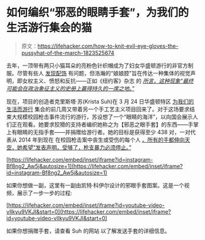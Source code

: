 # 如何编织“邪恶的眼睛手套”，为我们的生活游行集会的猫

> 原文：<https://lifehacker.com/how-to-knit-evil-eye-gloves-the-pussyhat-of-the-march-1823525674>

去年，一顶带有两只小猫耳朵的亮粉色针织帽成为了妇女华盛顿游行的非官方制服。尽管有些人 [发现配饰](https://www.usatoday.com/story/news/nation-now/2018/01/10/pink-pussyhats-why-some-activists-ditching-them/1023061001/) 有问题，但浩瀚的“娘娘腔”旨在传达一种集体的视觉声明，即女权主义、愤怒和反抗——正如《纽约客》杂志 的 [*所言，这种现象“最终可能会在政治象征主义的史册上赢得持久的一席之地。”*](https://www.newyorker.com/culture/culture-desk/the-d-i-y-revolutionaries-of-the-pussyhat-project)



现在，项目的创造者克里斯塔·苏(Krista Suh)在 3 月 24 日华盛顿特区 [为我们的生活而游行](https://marchforourlives.com/) 集会的前几周又带着另一个手工艺主义项目回来了。对于这场要求结束大规模校园枪击事件流行的游行，苏设想了一个“眼睛的海洋”，以向国会展示人们正在观看。她要求狡猾的支持者编织她称之为【邪恶之眼手套】的东西——手掌上有眼睛的无指手套——并捐赠给游行者。她的目标是获得至少 438 对，一对代表从 2014 年到现在 在校园枪击案中丧生或受伤的每个人 [。所有的手都伸向天空，她希望“发表声明，受够了，枪支暴力必须停止。”](https://www.nytimes.com/interactive/2018/02/15/us/school-shootings-sandy-hook-parkland.html)

 [https://lifehacker.com/embed/inset/iframe?id=instagram-Bf8ng2_Aw5j&autosize=1](https://lifehacker.com/embed/inset/iframe?id=instagram-Bf8ng2_Aw5j&autosize=1) 

如果你想做一副，这里有一副由凯特·科伊尔设计的邪眼手套图案。这是一个视频，展示了一步一步的过程:

 [https://lifehacker.com/embed/inset/iframe?id=youtube-video-vlIkyu9VKJI&start=0](https://lifehacker.com/embed/inset/iframe?id=youtube-video-vlIkyu9VKJI&start=0) 

如果你想捐赠手套，请查看 Suh 的网站 以了解发送手套的详细信息。